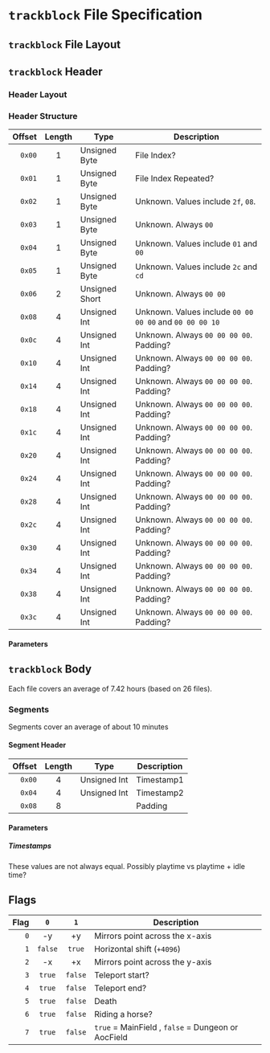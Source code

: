 # `trackblock` File Specification

## `trackblock` File Layout

## `trackblock` Header

### Header Layout

### Header Structure

| Offset | Length | Type | Description |
|--:|:-:|---|---|
| `0x00` | 1 | Unsigned Byte | File Index? |
| `0x01` | 1 | Unsigned Byte | File Index Repeated? |
| `0x02` | 1 | Unsigned Byte | Unknown. Values include `2f`, `08`. |
| `0x03` | 1 | Unsigned Byte | Unknown. Always `00` |
| `0x04` | 1 | Unsigned Byte | Unknown. Values include `01` and `00` |
| `0x05` | 1 | Unsigned Byte | Unknown. Values include `2c` and `cd` |
| `0x06` | 2 | Unsigned Short | Unknown. Always `00 00` |
| `0x08` | 4 | Unsigned Int | Unknown. Values include `00 00 00 00` and `00 00 00 10` |
| `0x0c` | 4 | Unsigned Int | Unknown. Always `00 00 00 00`. Padding? |
| `0x10` | 4 | Unsigned Int | Unknown. Always `00 00 00 00`. Padding? |
| `0x14` | 4 | Unsigned Int | Unknown. Always `00 00 00 00`. Padding? |
| `0x18` | 4 | Unsigned Int | Unknown. Always `00 00 00 00`. Padding? |
| `0x1c` | 4 | Unsigned Int | Unknown. Always `00 00 00 00`. Padding? |
| `0x20` | 4 | Unsigned Int | Unknown. Always `00 00 00 00`. Padding? |
| `0x24` | 4 | Unsigned Int | Unknown. Always `00 00 00 00`. Padding? |
| `0x28` | 4 | Unsigned Int | Unknown. Always `00 00 00 00`. Padding? |
| `0x2c` | 4 | Unsigned Int | Unknown. Always `00 00 00 00`. Padding? |
| `0x30` | 4 | Unsigned Int | Unknown. Always `00 00 00 00`. Padding? |
| `0x34` | 4 | Unsigned Int | Unknown. Always `00 00 00 00`. Padding? |
| `0x38` | 4 | Unsigned Int | Unknown. Always `00 00 00 00`. Padding? |
| `0x3c` | 4 | Unsigned Int | Unknown. Always `00 00 00 00`. Padding? |

#### Parameters

## `trackblock` Body

Each file covers an average of 7.42 hours (based on 26 files).

### Segments

Segments cover an average of about 10 minutes

#### Segment Header

| Offset | Length | Type | Description |
|--:|:-:|---|---|
| `0x00` | 4 | Unsigned Int | Timestamp1 |
| `0x04` | 4 | Unsigned Int | Timestamp2 |
| `0x08` | 8 | | Padding |

#### Parameters

##### Timestamps

These values are not always equal. Possibly playtime vs playtime + idle time?

## Flags

| Flag | `0` | `1` | Description |
|--:|:-:|:-:|---|
| `0` | -y | +y | Mirrors point across the x-axis |
| `1` | `false` | `true` | Horizontal shift (`+4096`) |
| `2` | -x | +x | Mirrors point across the y-axis |
| `3` | `true` | `false` | Teleport start? |
| `4` | `true` | `false` | Teleport end? |
| `5` | `true` | `false` | Death |
| `6` | `true` | `false` | Riding a horse? |
| `7` | `true` | `false` | `true` = MainField , `false` = Dungeon or AocField |
